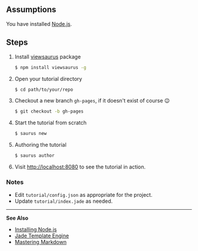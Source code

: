 ## Assumptions

You have installed [Node.js](https://nodejs.org/en/).

## Steps

1. Install [viewsaurus](https://www.npmjs.com/package/viewsaurus) package

   ```bash
   $ npm install viewsaurus -g
   ```

1. Open your tutorial directory

   ```bash
   $ cd path/to/your/repo
   ```

1. Checkout a new branch `gh-pages`, if it doesn't exist of course :wink:

   ```bash
   $ git checkout -b gh-pages
   ```

1. Start the tutorial from scratch

   ```bash
   $ saurus new
   ```

1. Authoring the tutorial

   ```bash
   $ saurus author
   ```

1. Visit [http://localhost:8080](http://localhost:8080) to see the tutorial in
   action.

### Notes

* Edit `tutorial/config.json` as appropriate for the project.
* Update `tutorial/index.jade` as needed.

---

**See Also**

* [Installing Node.js](https://docs.npmjs.com/getting-started/installing-node)
* [Jade Template Engine](http://jade-lang.com/)
* [Mastering Markdown](https://guides.github.com/features/mastering-markdown/)
